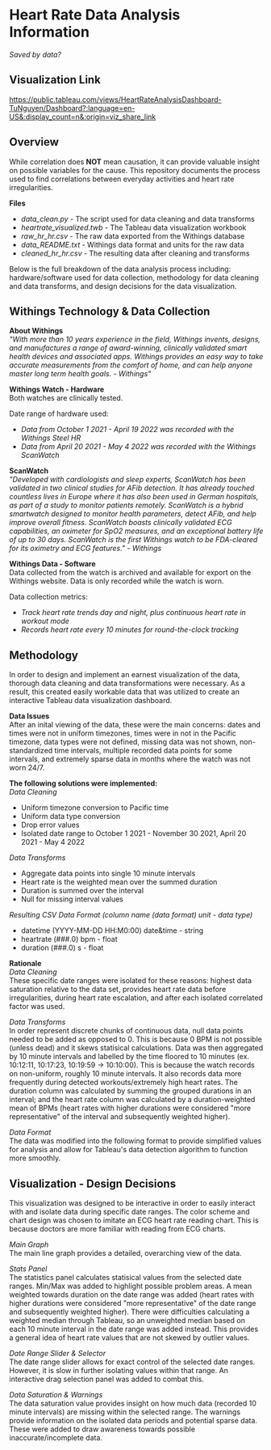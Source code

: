 # Heart Rate Data Analysis Information
*Saved by data?*

## Visualization Link 
https://public.tableau.com/views/HeartRateAnalysisDashboard-TuNguyen/Dashboard?:language=en-US&:display_count=n&:origin=viz_share_link

## Overview
While correlation does **NOT** mean causation, it can provide valuable insight on possible variables for the cause. This repository documents the process used to find correlations between everyday activities and heart rate irregularities.

**Files**
- *data_clean.py* - The script used for data cleaning and data transforms
- *heartrate_visualized.twb* - The Tableau data visualization workbook
- *raw_hr_hr.csv* - The raw data exported from the Withings database
- *data_README.txt* - Withings data format and units for the raw data
- *cleaned_hr_hr.csv* - The resulting data after cleaning and transforms

Below is the full breakdown of the data analysis process including: hardware/software used for data collection, methodology for data cleaning and data transforms, and design decisions for the data visualization.

## Withings Technology & Data Collection
**About Withings**  
*"With more than 10 years experience in the field, Withings invents, designs, and manufactures a range of award-winning, clinically validated smart health devices and associated apps. Withings provides an easy way to take accurate measurements from the comfort of home, and can help anyone master long term health goals. - Withings"*

**Withings Watch - Hardware**  
Both watches are clinically tested.

Date range of hardware used:
- *Data from October 1 2021 - April 19 2022 was recorded with the Withings Steel HR*
- *Data from April 20 2021 - May 4 2022 was recorded with the Withings ScanWatch*

**ScanWatch**  
*"Developed with cardiologists and sleep experts, ScanWatch has been validated in two clinical studies for AFib detection. It has already touched countless lives in Europe where it has also been used in German hospitals, as part of a study to monitor patients remotely. ScanWatch is a hybrid smartwatch designed to monitor health parameters, detect AFib, and help improve overall fitness. ScanWatch boasts clinically validated ECG capabilities, an oximeter for SpO2 measures, and an exceptional battery life of up to 30 days. ScanWatch is the first Withings watch to be FDA-cleared for its oximetry and ECG features." - Withings*

**Withings Data - Software**  
Data collected from the watch is archived and available for export on the Withings website. Data is only recorded while the watch is worn.

Data collection metrics:
- *Track heart rate trends day and night, plus continuous heart rate in workout mode*
- *Records heart rate every 10 minutes for round-the-clock tracking*

## Methodology
In order to design and implement an earnest visualization of the data, thorough data cleaning and data transformations were necessary. As a result, this created easily workable data that was utilized to create an interactive Tableau data visualization dashboard.

**Data Issues**  
After an inital viewing of the data, these were the main concerns: dates and times were not in uniform timezones, times were in not in the Pacific timezone, data types were not defined, missing data was not shown, non-standardized time intervals, multiple recorded data points for some intervals, and extremely sparse data in months where the watch was not worn 24/7.

**The following solutions were implemented:**  
*Data Cleaning*
- Uniform timezone conversion to Pacific time
- Uniform data type conversion
- Drop error values
- Isolated date range to October 1 2021 - November 30 2021, April 20 2021 - May 4 2022

*Data Transforms*
- Aggregate data points into single 10 minute intervals
- Heart rate is the weighted mean over the summed duration
- Duration is summed over the interval
- Null for missing interval values

*Resulting CSV Data Format (column name (data format) unit - data type)*
- datetime (YYYY-MM-DD HH:M0:00) date&time - string
- heartrate (###.0) bpm - float
- duration (###.0) s - float

**Rationale**  
*Data Cleaning*  
These specific date ranges were isolated for these reasons: highest data saturation relative to the data set, provides heart rate data before irregularities, during heart rate escalation, and after each isolated correlated factor was used.

*Data Transforms*  
In order represent discrete chunks of continuous data, null data points needed to be added as opposed to 0. This is because 0 BPM is not possible (unless dead) and it skews statisical calculations. Data was then aggregated by 10 minute intervals and labelled by the time floored to 10 minutes (ex. 10:12:11, 10:17:23, 10:19:59 -> 10:10:00). This is because the watch records on non-uniform, roughly 10 minute intervals. It also records data more frequently during detected workouts/extremely high heart rates. The duration column was calculated by summing the grouped durations in an interval; and the heart rate column was calculated by a duration-weighted mean of BPMs (heart rates with higher durations were considered "more representative" of the interval and subsequently weighted higher).

*Data Format*  
The data was modified into the following format to provide simplified values for analysis and allow for Tableau's data detection algorithm to function more smoothly.

## Visualization - Design Decisions
This visualization was designed to be interactive in order to easily interact with and isolate data during specific date ranges. The color scheme and chart design was chosen to imitate an ECG heart rate reading chart. This is because doctors are more familiar with reading from ECG charts.

*Main Graph*  
The main line graph provides a detailed, overarching view of the data.

*Stats Panel*  
The statistics panel calculates statisical values from the selected date ranges. Min/Max was added to highlight possible problem areas. A mean weighted towards duration on the date range was added (heart rates with higher durations were considered "more representative" of the date range and subsequently weighted higher). There were difficulties calculating a weighted median through Tableau, so an unweighted median based on each 10 minute interval in the date range was added instead. This provides a general idea of heart rate values that are not skewed by outlier values.

*Date Range Slider & Selector*  
The date range slider allows for exact control of the selected date ranges. However, it is slow in further isolating values within that range. An interactive drag selection panel was added to combat this.

*Data Saturation & Warnings*  
The data saturation value provides insight on how much data (recorded 10 minute intervals) are missing within the selected range. The warnings provide information on the isolated data periods and potential sparse data. These were added to draw awareness towards possible inaccurate/incomplete data.